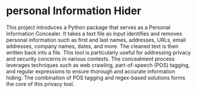 # personal Information Hider

This project introduces a Python package that serves as a Personal Information Concealer. It takes a text file as input identifies and removes personal information such as first and last names, addresses, URLs, email addresses, company names, dates, and more. The cleaned text is then written back into a file. This tool is particularly useful for addressing privacy and security concerns in various contexts. The concealment process leverages techniques such as web crawling, part-of-speech (POS) tagging, and regular expressions to ensure thorough and accurate information hiding. The combination of POS tagging and regex-based solutions forms the core of this privacy tool.
